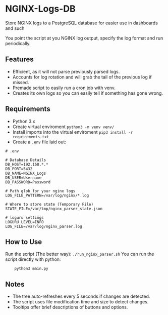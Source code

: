 # NGINX-Logs-DB

Store NGINX logs to a PostgreSQL database for easier use in dashboards and such

You point the script at you NGINX log output, specify the log format and run periodically.

## Features

- Efficient, as it will not parse previously parsed logs.
- Accounts for log rotation and will grab the tail of the previous log if missed.
- Premade script to easily run a cron job with venv.
- Creates its own logs so you can easily tell if something has gone wrong.

## Requirements

- Python 3.x
- Create virtual enviroment `python3 -m venv venv/`
- Install imports into the virtual enviroment `pip3 install -r requirements.txt`
- Create a `.env` file laid out:
```
# .env

# Database Details
DB_HOST=192.168.*.*
DB_PORT=5432
DB_NAME=NGINX_Logs
DB_USER=Username
DB_PASSWORD=Password

# Path glob for your nginx logs
LOG_FILE_PATTERN=/var/log/nginx/*.log

# Where to store state (Temporary File)
STATE_FILE=/var/tmp/nginx_parser_state.json

# loguru settings
LOGURU_LEVEL=INFO
LOG_FILE=/var/log/nginx_parser.log
```

## How to Use

Run the script (The better way):
    ```
    ./run_nginx_parser.sh
    ```
You can run the script directly with python:
```
    python3 main.py
```
## Notes

- The tree auto-refreshes every 5 seconds if changes are detected.
- The script uses file modification time and size to detect changes.
- Tooltips offer brief descriptions of buttons and options.
